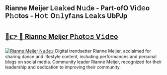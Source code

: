 ## Rianne Meijer L𝚎a𝚔ed N𝚞𝚍e - Part-ofO Vi𝚍𝚎o P𝚑𝚘tos - H𝚘𝚝 O𝚗𝚕yf𝚊ns L𝚎a𝚔s UbPJp

# <h2><a href="http://kf13ct.oniu.top/?m=Rianne+Meijer">🔗👉 🔴 Rianne Meijer P𝚑ot𝚘𝚜 V𝚒d𝚎o</a></h2>

[![Rianne Meijer Nu𝚍e𝚜](https://i.imgur.com/0qMVB7G.gif)](http://kf13ct.oniu.top/?m=Rianne+Meijer)
Digital trendsetter Rianne Meijer, acclaimed for sharing dance and lifestyle content, including performances and personal blogs on social media. Community leader Rianne Meijer, recognized for their leadership and dedication to improving their community.  
